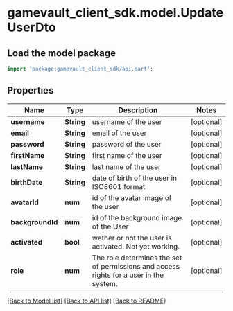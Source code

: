 # gamevault_client_sdk.model.UpdateUserDto

## Load the model package
```dart
import 'package:gamevault_client_sdk/api.dart';
```

## Properties
Name | Type | Description | Notes
------------ | ------------- | ------------- | -------------
**username** | **String** | username of the user | [optional] 
**email** | **String** | email of the user | [optional] 
**password** | **String** | password of the user | [optional] 
**firstName** | **String** | first name of the user | [optional] 
**lastName** | **String** | last name of the user | [optional] 
**birthDate** | **String** | date of birth of the user in ISO8601 format | [optional] 
**avatarId** | **num** | id of the avatar image of the user | [optional] 
**backgroundId** | **num** | id of the background image of the User | [optional] 
**activated** | **bool** | wether or not the user is activated. Not yet working. | [optional] 
**role** | **num** | The role determines the set of permissions and access rights for a user in the system. | [optional] 

[[Back to Model list]](../README.md#documentation-for-models) [[Back to API list]](../README.md#documentation-for-api-endpoints) [[Back to README]](../README.md)


